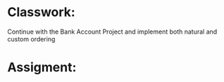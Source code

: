 # Classwork:
Continue with the Bank Account Project and implement both natural and custom ordering

# Assigment: